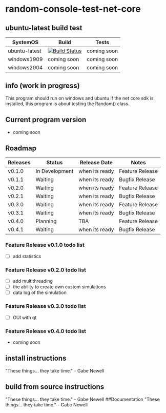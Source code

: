 # random-console-test-net-core
## ubuntu-latest build test

SystemOS | Build | Tests
------------ | ------------- | -------------
ubuntu-latest | [![Build Status](https://dev.azure.com/matzemail2434545/user3748/_apis/build/status/user3748.random-console-test-net-core?branchName=master)](https://dev.azure.com/matzemail2434545/user3748/_build/latest?definitionId=2&branchName=master) | coming soon
windows1909 | coming soon | coming soon
windows2004 | coming soon | coming soon
## info (work in progress)
This program should run on windows and ubuntu if the net core sdk is installed, this program is about testing the Random() class.

## Current program version
* coming soon
## Roadmap

Releases | Status | Release Date | Notes
------------ | ------------- | ------------- | -------------
v0.1.0 | In Development | when its ready | Feature Release
v0.1.1  | Waiting | when its ready | Bugfix Release
v0.2.0 | Waiting | when its ready | Feature Release
v0.2.1 | Waiting | when its ready | Bugfix Release
v0.3.0 | Waiting | when its ready | Feature Release
v0.3.1 | Waiting | when its ready | Bugfix Release
v0.4.0 | Planning | TBA | Feature Release
v0.4.1| Waiting | when its ready | Bugfix Release
### Feature Release v0.1.0 todo list
- [ ] add statistics
### Feature Release v0.2.0 todo list
- [ ] add multithreading
- [ ] the ability to create own custom simulations
- [ ] data log of the simulation
### Feature Release v0.3.0 todo list
- [ ] GUI with qt
### Feature Release v0.4.0 todo list
* coming soon
## install instructions
"These things... they take time." - Gabe Newell
## build from source instructions
"These things... they take time." - Gabe Newell
##Documentation
"These things... they take time." - Gabe Newell